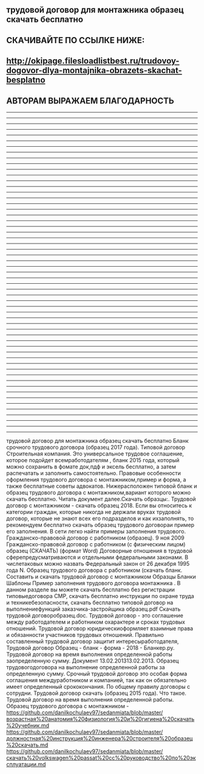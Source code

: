 трудовой договор для монтажника образец скачать бесплатно
--------------------------------------------------
СКАЧИВАЙТЕ ПО ССЫЛКЕ НИЖЕ:
--------------------------------------------------
http://okipage.filesloadlistbest.ru/trudovoy-dogovor-dlya-montajnika-obrazets-skachat-besplatno
--------------------------------------------------
АВТОРАМ ВЫРАЖАЕМ БЛАГОДАРНОСТЬ
--------------------------------------------------
--------------------------------------------------
--------------------------------------------------
--------------------------------------------------
--------------------------------------------------
--------------------------------------------------
--------------------------------------------------
--------------------------------------------------
--------------------------------------------------
--------------------------------------------------
--------------------------------------------------
--------------------------------------------------
--------------------------------------------------
--------------------------------------------------
--------------------------------------------------
--------------------------------------------------
--------------------------------------------------
--------------------------------------------------
--------------------------------------------------
--------------------------------------------------
--------------------------------------------------
--------------------------------------------------
--------------------------------------------------
--------------------------------------------------
--------------------------------------------------
--------------------------------------------------
--------------------------------------------------
--------------------------------------------------
--------------------------------------------------
--------------------------------------------------
--------------------------------------------------
--------------------------------------------------
--------------------------------------------------
--------------------------------------------------
--------------------------------------------------
--------------------------------------------------
--------------------------------------------------
--------------------------------------------------
--------------------------------------------------
--------------------------------------------------
--------------------------------------------------
--------------------------------------------------
--------------------------------------------------
--------------------------------------------------
--------------------------------------------------
--------------------------------------------------
--------------------------------------------------
--------------------------------------------------
--------------------------------------------------
--------------------------------------------------
--------------------------------------------------
--------------------------------------------------
--------------------------------------------------
--------------------------------------------------
--------------------------------------------------
--------------------------------------------------
--------------------------------------------------
--------------------------------------------------
трудовой договор для монтажника образец скачать бесплатно Бланк срочного трудового договора (образец 2017 года). Типовой договор  Строительная компания. Это универсальное трудовое соглашение, которое подойдет всемработодателям , бланк 2015 года, который можно сохранить в фомате док,пдф и эксель бесплатно, а затем распечатать и заполнить самостоятельно. Правовые особенности оформления трудового договора с монтажником,пример и форма, а также бесплатные советы адвокатов.  Нижерасположен типовой бланк и образец трудового договора с монтажником,вариант которого можно скачать бесплатно. Читать документ далее.Скачать образцы:. Трудовой договор с монтажником - скачать образец 2018. Если вы относитесь к категории граждан, которые никогда не держали вруках трудовой договор, которые не знают всех его подразделов и как ихзаполнять, то рекомендуем бесплатно скачать образец трудового договораи пример его заполнения. В сети легко найти примеры заполнения трудового. Гражданско-правовой договор с работником (образец). 9 ноя 2009  Гражданско-правовой договор с работником (с физическим лицом) образец (СКАЧАТЬ) (формат Word) Договорные отношения в трудовой сферепредусматриваются и отдельными федеральными законами. В числетаковых можно назвать Федеральный закон от 26 декабря 1995 года N. Образец трудового договора с работником (скачать бланк. Составить и скачать трудовой договор с монтажником  Образцы  Бланки Шаблоны  Пример заполнения трудового договора монтажника . В данном разделе вы можете скачать бесплатно без регистрации типовыедоговора СМР, скачать бесплатно инструкции по охране труда и техникебезопасности, скачать бесплатно  типовой договор на выполнениефункций заказчика-застройщика образец.pdf  Скачать  трудовой договоробразец.doc. Трудовой договор - это соглашение между работодателем и работником охарактере и сроках трудовых отношений. Трудовой договор юридическиоформляет взаимные права и обязанности участников трудовых отношений. Правильно составленный трудовой договор защитит интересыработодателя,
Трудовой договор  Образец - бланк - форма - 2018 - Бланкер.ру. Трудовой договор на время выполнения определенной работы заопределенную сумму. Документ 13.02.201313.02.2013. Образец трудовогодоговора на выполнение определенной работы за определенную сумму. Срочный трудовой договор  это особая форма соглашения междуработником и компанией, так как он обязательно имеет определенный срококончания. По общему правилу договоры с сотрудни. Трудовой договор скачать (образец 2015 года). Что такое. Трудовой договор на время выполнения определенной работы. Образец трудового договора с монтажником -
https://github.com/danilkochulaev97/sedanmiata/blob/master/возрастная%20анатомия%20физиология%20и%20гигиена%20скачать%20учебник.md
https://github.com/danilkochulaev97/sedanmiata/blob/master/должностная%20инструкция%20инженера%20строителя%20образец%20скачать.md
https://github.com/danilkochulaev97/sedanmiata/blob/master/скачать%20volkswagen%20passat%20cc%20руководство%20по%20эксплуатации.md